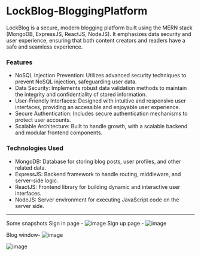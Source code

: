 # LockBlog-BloggingPlatform

LockBlog is a secure, modern blogging platform built using the MERN stack (MongoDB, ExpressJS, ReactJS, NodeJS). It emphasizes data security and user experience, ensuring that both content creators and readers have a safe and seamless experience.

### Features
- NoSQL Injection Prevention: Utilizes advanced security techniques to prevent NoSQL injection, safeguarding user data.
- Data Security: Implements robust data validation methods to maintain the integrity and confidentiality of stored information.
- User-Friendly Interfaces: Designed with intuitive and responsive user interfaces, providing an accessible and enjoyable user experience.
- Secure Authentication: Includes secure authentication mechanisms to protect user accounts.
- Scalable Architecture: Built to handle growth, with a scalable backend and modular frontend components.

### Technologies Used
- MongoDB: Database for storing blog posts, user profiles, and other related data.
- ExpressJS: Backend framework to handle routing, middleware, and server-side logic.
- ReactJS: Frontend library for building dynamic and interactive user interfaces.
- NodeJS: Server environment for executing JavaScript code on the server side.

---
Some snapshots 
Sign in page -
![image](https://github.com/user-attachments/assets/a9d25576-6d5d-4739-b06b-69d815b36925)
Sign up page -
![image](https://github.com/user-attachments/assets/d4d00c33-4764-4b5e-b730-e7313780d7ca)

Blog window-
![image](https://github.com/user-attachments/assets/c310b340-7d16-4095-88e9-6f4b232c00c7)

![image](https://github.com/user-attachments/assets/48626bc8-7c86-40e4-a8a3-cae72790671f)

